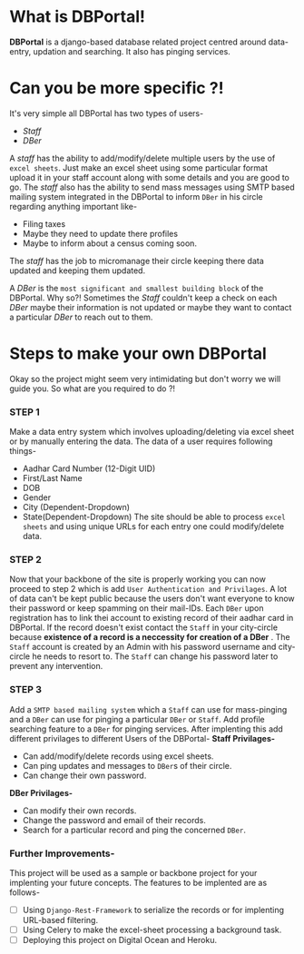 # What is DBPortal!
**DBPortal**  is a django-based database related project centred around data-entry, updation and searching. It also has pinging services.

# Can you be more specific ?!

It's very simple all DBPortal has two types of users-
 - *Staff*
 - *DBer*
 
 A *staff* has the ability to add/modify/delete multiple users by the use of `excel sheets`. Just make an excel sheet using some particular format upload it in your staff account along with some details and you are good to go.
 The *staff* also has the ability to send mass messages using SMTP  based mailing system integrated in the DBPortal to inform `DBer` in his circle regarding anything important like-
 - Filing taxes
 - Maybe they need to update there profiles
 - Maybe to inform about a census coming soon.

The *staff* has the job to micromanage their circle keeping there data updated and keeping them updated.

A *DBer* is the `most significant and smallest building block` of the DBPortal. Why so?! Sometimes the *Staff* couldn't keep a check on each *DBer* maybe their information is not updated or maybe they want to contact a particular *DBer* to reach out to them.  

# Steps to make your own DBPortal

Okay so the project might seem very intimidating but don't worry we will guide you. So what are you required to do ?!
### STEP 1
Make a data entry system which involves uploading/deleting via excel sheet or by manually entering the data. The data of a user requires following things-

 - Aadhar Card Number (12-Digit UID)
 - First/Last Name
 - DOB
 - Gender
 - City (Dependent-Dropdown)
 - State(Dependent-Dropdown)
The site should be able to process `excel sheets` and using unique URLs for each entry one could modify/delete data.
### STEP 2
Now that your backbone of the site is properly working you can now proceed to step 2 which is add `User Authentication and Privilages`.
A lot of data can't be kept public because the users don't want everyone to know their password or keep spamming on their mail-IDs. Each `DBer` upon registration has to link thei  account to existing record of their aadhar card in DBPortal. If the record doesn't exist contact the `Staff` in your city-circle because **existence of a record is a neccessity for creation of a DBer** . 
The `Staff` account is created by an Admin with his password username and city-circle he needs to resort to. The `Staff` can change his password later to prevent any intervention.
### STEP 3
Add a `SMTP based mailing system` which a `Staff` can use for mass-pinging and a `DBer` can use for pinging a particular `DBer` or `Staff`. Add profile searching feature to a `DBer` for pinging services.
After implenting this add different privilages to different Users of the DBPortal-
**Staff Privilages-**
 - Can add/modify/delete records using excel sheets.
 - Can ping updates and messages to `DBer`s of their circle.
 - Can change their own password.

**DBer Privilages-**
 - Can modify their own records.
 - Change the password and email of their records.
 - Search for a particular record and ping the concerned `DBer`.
### Further Improvements-
This project will be used as a sample or backbone project for your implenting your future concepts. The features to be implented are as follows-

 - [ ] Using `Django-Rest-Framework` to serialize the records or for implenting URL-based filtering.
 - [ ] Using Celery to make the excel-sheet processing a background task.
 - [ ] Deploying this project on Digital Ocean and Heroku. 
